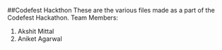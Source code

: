 ##Codefest Hackthon
These are the various files made as a part of the Codefest Hackathon.
Team Members:
1. Akshit Mittal
2. Aniket Agarwal
